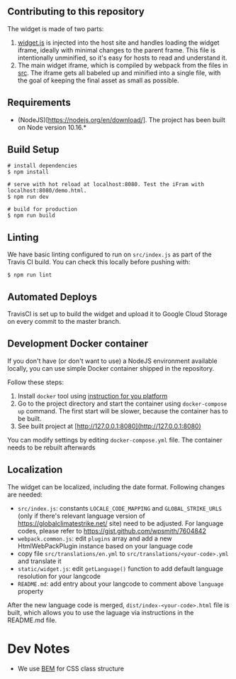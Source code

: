 ## Contributing to this repository

The widget is made of two parts:

1. [widget.js](https://github.com/noelmace/widget-engreve/blob/master/static/widget.js) is injected into the host site and handles loading the widget iframe, ideally with minimal changes to the parent frame. This file is intentionally unminified, so it's easy for hosts to read and understand it.
2. The main widget iframe, which is compiled by webpack from the files in [src](https://github.com/noelmace/widget-engreve/tree/master/src). The iframe gets all babeled up and minified into a single file, with the goal of keeping the final asset as small as possible. 

## Requirements 

- (NodeJS)[https://nodejs.org/en/download/]. The project has been built on Node version 10.16.*

## Build Setup

```
# install dependencies
$ npm install

# serve with hot reload at localhost:8080. Test the iFram with localhost:8080/demo.html.
$ npm run dev

# build for production
$ npm run build
```

## Linting

We have basic linting configured to run on `src/index.js` as part of the Travis CI build. You can check this locally before pushing with:

```
$ npm run lint
```

## Automated Deploys

TravisCI is set up to build the widget and upload it to Google Cloud Storage on every commit to the master branch.

## Development Docker container

If you don't have (or don't want to use) a NodeJS environment available locally, you can use simple Docker container shipped in the repository.

Follow these steps:

1. Install `docker` tool using [instruction for you platform](https://docs.docker.com/install/)
2. Go to the project directory and start the container using `docker-compose up` command. The first start will be slower, because the container has to be built.
3. See built project at [http://127.0.0.1:8080](http://127.0.0.1:8080)

You can modify settings by editing `docker-compose.yml` file. The container needs to be rebuilt afterwards

## Localization

The widget can be localized, including the date format. Following changes are needed:

- `src/index.js`: constants `LOCALE_CODE_MAPPING` and `GLOBAL_STRIKE_URLS` (only if there's relevant language version of https://globalclimatestrike.net/ site) need to be adjusted. For language codes, please refer to https://gist.github.com/wpsmith/7604842
- `webpack.common.js`: edit `plugins` array and add a new HtmlWebPackPlugin instance based on your language code
- copy file `src/translations/en.yml` to `src/translations/<your-code>.yml` and translate it
- `static/widget.js`: edit `getLanguage()` function to add default language resolution for your langcode
- `README.md`: add entry about your langcode to comment above `language` property

After the new language code is merged, `dist/index-<your-code>.html` file is built, which allows you to use the laguage via instructions in the README.md file.

# Dev Notes

- We use [BEM](http://getbem.com/) for CSS class structure
